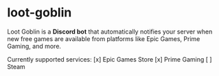 # loot-goblin

Loot Goblin is a **Discord bot** that automatically notifies your server when new free games are available from platforms like Epic Games, Prime Gaming, and more.

Currently supported services:
[x] Epic Games Store
[x] Prime Gaming
[ ] Steam
